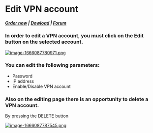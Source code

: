 # Edit VPN account

#####  [Order now](https://puqcloud.com/index.php?rp=/store/whmcs-module-business-vpn) | [Dowload](http://download.puqcloud.com/WHMCS/servers/PUQ_WHMCS-Business-VPN/) | [Forum](https://panel.puqcloud.com/link.php?id=39)

### In order to edit a VPN account, you must click on the **Edit** button on the selected account.

[![image-1666087780971.png](https://doc.puq.info/uploads/images/gallery/2022-10/scaled-1680-/image-1666087780971.png)](https://doc.puq.info/uploads/images/gallery/2022-10/image-1666087780971.png)

### You can edit the following parameters:

- Password
- IP address
- Enable/Disable VPN account

### Also on the editing page there is an opportunity to delete a VPN account.   
By pressing the DELETE button

[![image-1666087787545.png](https://doc.puq.info/uploads/images/gallery/2022-10/scaled-1680-/image-1666087787545.png)](https://doc.puq.info/uploads/images/gallery/2022-10/image-1666087787545.png)
